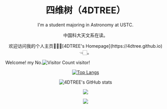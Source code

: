<h1 align="center">四维树（4DTREE）</h1>
<p align="center">
I'm a student majoring in Astronomy at USTC. 
</p>
<p align="center">
中国科大天文系在读。
</p>
<p align="center">
欢迎访问我的个人主页🥳👉🏻[4DTREE's Homepage](https://4dtree.github.io)👈🏻。
</p>

Welcome! my No.<img src="https://profile-counter.glitch.me/4DTREE/count.svg" alt="Visitor Count"/> visitor!

<p align="center">
<a href="https://github.com/4DTREE/github-readme-stats">
  <img align="center" src="https://github-readme-stats.vercel.app/api/top-langs/?username=4DTREE&layout=compact&theme=tokyonight" alt="Top Langs"/>
</a>
</p>

<p align="center">
<img align="center" src="https://github-readme-stats.vercel.app/api?username=4DTREE&show_icons=true&theme=tokyonight" alt="4DTREE's GitHub stats"/>
</p>

<p align="center">
<a href="https://fxxkpython.com">
  <img align="center" src="https://github-profile-trophy.vercel.app/?username=4DTREE&row=1&column=4&theme=tokyonight"/>
</a>
</p>

<p align="center">
<a href="https://fxxkpython.com">
  <img align="center" src="https://github-readme-stats.vercel.app/api?username=4DTREE&hide=contribs&theme=tokyonight"/>
</a>
</p>
